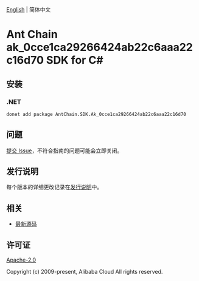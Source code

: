 [English](README.md) | 简体中文

# Ant Chain ak_0cce1ca29266424ab22c6aaa22c16d70 SDK for C#

## 安装

### .NET

```bash
donet add package AntChain.SDK.Ak_0cce1ca29266424ab22c6aaa22c16d70
```

## 问题

[提交 Issue](https://github.com/alipay/antchain-openapi-prod-sdk/issues/new)，不符合指南的问题可能会立即关闭。

## 发行说明

每个版本的详细更改记录在[发行说明](./ChangeLog.txt)中。

## 相关

* [最新源码](https://github.com/antchain-openapi-prod-sdk)

## 许可证

[Apache-2.0](http://www.apache.org/licenses/LICENSE-2.0)

Copyright (c) 2009-present, Alibaba Cloud All rights reserved.
